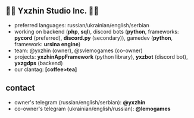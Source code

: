 ## 🍬🦋 Yxzhin Studio Inc. 🦋🍬
- preferred languages: russian/ukrainian/english/serbian
- working on backend (**php**, **sql**), discord bots (**python**, frameworks: **pycord** (preferred), **discord.py** (secondary)), gamedev (**python**, framework: **ursina engine**)
- team: @yxzhin (owner), @svlemogames (co-owner)
- projects: **yxzhinAppFramework** (python library), **yxzbot** (discord bot), **yxzgdps** (backend)
- our clantag: **\[coffee>tea\]**
## contact
- owner's telegram (russian/english/serbian): **@yxzhin**
- co-owner's telegram (ukrainian/english/russian): **@lemogames**
